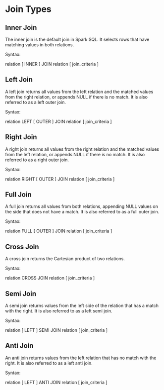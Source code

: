 # Join Types
## Inner Join
The inner join is the default join in Spark SQL. It selects rows that have matching values in both relations.

Syntax:

relation [ INNER ] JOIN relation [ join_criteria ]

## Left Join
A left join returns all values from the left relation and the matched values from the right relation, or appends NULL if there is no match. It is also referred to as a left outer join.

Syntax:

relation LEFT [ OUTER ] JOIN relation [ join_criteria ]

##  Right Join
A right join returns all values from the right relation and the matched values from the left relation, or appends NULL if there is no match. It is also referred to as a right outer join.

Syntax:

relation RIGHT [ OUTER ] JOIN relation [ join_criteria ]

##  Full Join
A full join returns all values from both relations, appending NULL values on the side that does not have a match. It is also referred to as a full outer join.

Syntax:

relation FULL [ OUTER ] JOIN relation [ join_criteria ]

##  Cross Join
A cross join returns the Cartesian product of two relations.

Syntax:

relation CROSS JOIN relation [ join_criteria ]

## Semi Join
A semi join returns values from the left side of the relation that has a match with the right. It is also referred to as a left semi join.

Syntax:

relation [ LEFT ] SEMI JOIN relation [ join_criteria ]

##  Anti Join
An anti join returns values from the left relation that has no match with the right. It is also referred to as a left anti join.

Syntax:

relation [ LEFT ] ANTI JOIN relation [ join_criteria ]